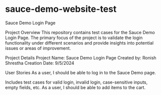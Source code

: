# sauce-demo-website-test
Sauce Demo Login Page 

Project Overview
This repository contains test cases for the Sauce Demo Login Page. The primary focus of the project is to validate the login functionality under different scenarios and provide insights into potential issues or areas of improvement.

Project Details
Project Name: Sauce Demo Login Page
Created by: Ronish Shrestha
Creation Date: 9/5/2024

User Stories
As a user, I should be able to log in to the Sauce Demo page.

Includes test cases for valid login, invalid login, case-sensitive inputs, empty fields, etc.
As a user, I should be able to add items to the cart.


